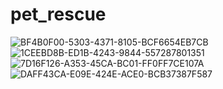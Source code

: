 # pet_rescue

![BF4B0F00-5303-4371-8105-BCF6654EB7CB](https://user-images.githubusercontent.com/93948054/221967536-0fc7bad2-3f60-421e-a9c7-df8a8d132c5a.jpeg)
![1CEEBD8B-ED1B-4243-9844-557287801351](https://user-images.githubusercontent.com/93948054/221967551-5fe4cd0a-0255-4f89-b577-6881e993e5bf.jpeg)
![7D16F126-A353-45CA-BC01-FF0FF7CE107A](https://user-images.githubusercontent.com/93948054/221967559-b8037e43-3ff4-4562-ae5e-c2983e9b652e.jpeg)
![DAFF43CA-E09E-424E-ACE0-BCB37387F587](https://user-images.githubusercontent.com/93948054/221967569-883d36f4-458e-414c-bbb7-6ae9b1863763.jpeg)
